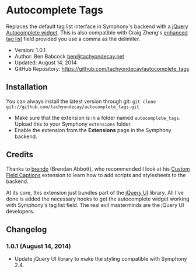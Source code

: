 # Autocomplete Tags

Replaces the default tag list interface in Symphony's backend with a [jQuery Autocomplete widget](http://jqueryui.com/demos/autocomplete/). This is also compatible with Craig Zheng's [enhanced tag list](https://github.com/czheng/enhancedtaglist/) field provided you use a comma as the delimiter.

- Version: 1.0.1
- Author: Ben Babcock <ben@tachyondecay.net>
- Updated: August 14, 2014
- GitHub Repository: https://github.com/tachyondecay/autocomplete_tags

## Installation

You can always install the latest version through git: `git clone git://github.com/tachyondecay/autocomplete_tags.git`

- Make sure that the extension is in a folder named `autocomplete_tags`. Upload this to your Symphony `extensions` folder.
- Enable the extension from the **Extensions** page in the Symphony backend.

## Credits

Thanks to [brendo](https://github.com/brendo) (Brendan Abbott), who recommended I look at his [Custom Field Captions](https://github.com/brendo/customfieldcaptions) extension to learn how to add scripts and stylesheets to the backend.

At its core, this extension just bundles part of the [jQuery UI](http://jqueryui.com) library. All I've done is added the necessary hooks to get the autocomplete widget working with Symphony's tag list field. The real evil masterminds are the jQuery UI developers.

## Changelog

### 1.0.1 (August 14, 2014)

- Update jQuery UI library to make the styling compatible with Symphony 2.4.